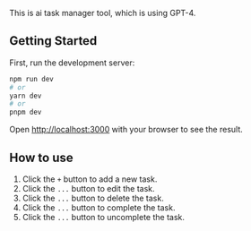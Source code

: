 This is ai task manager tool, which is using GPT-4.

## Getting Started

First, run the development server:

```bash
npm run dev
# or
yarn dev
# or
pnpm dev
```

Open [http://localhost:3000](http://localhost:3000) with your browser to see the result.

## How to use

1. Click the `+` button to add a new task.
2. Click the `...` button to edit the task.
3. Click the `...` button to delete the task.
4. Click the `...` button to complete the task.
5. Click the `...` button to uncomplete the task.
